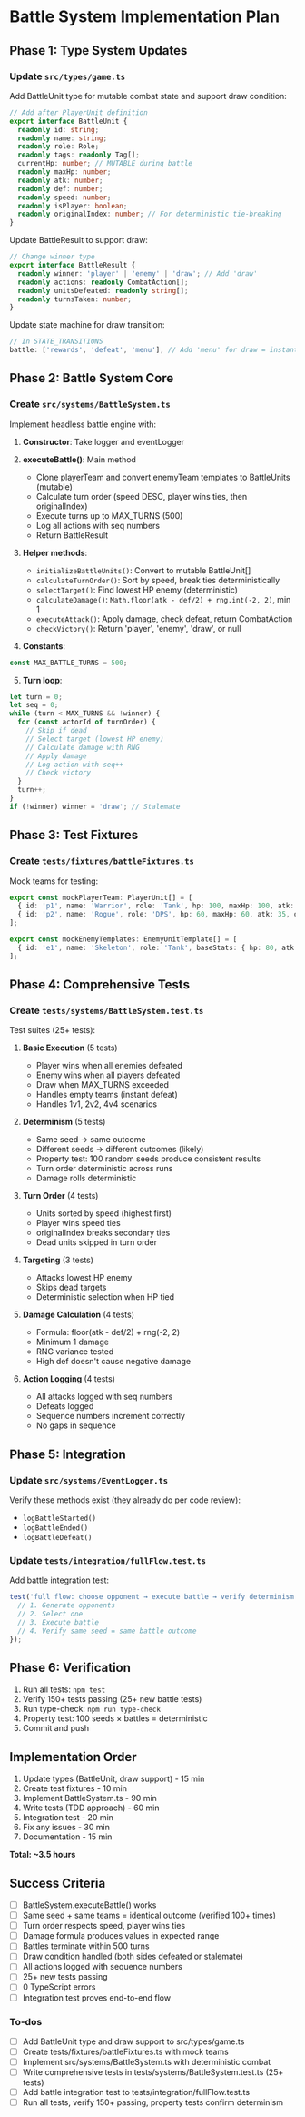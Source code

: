<!-- cea32778-23f3-4c88-a81f-4795bca9b525 77021821-2c38-419b-a09d-22f0c5be9f51 -->
# Battle System Implementation Plan

## Phase 1: Type System Updates

### Update `src/types/game.ts`

Add BattleUnit type for mutable combat state and support draw condition:

```typescript
// Add after PlayerUnit definition
export interface BattleUnit {
  readonly id: string;
  readonly name: string;
  readonly role: Role;
  readonly tags: readonly Tag[];
  currentHp: number; // MUTABLE during battle
  readonly maxHp: number;
  readonly atk: number;
  readonly def: number;
  readonly speed: number;
  readonly isPlayer: boolean;
  readonly originalIndex: number; // For deterministic tie-breaking
}
```

Update BattleResult to support draw:

```typescript
// Change winner type
export interface BattleResult {
  readonly winner: 'player' | 'enemy' | 'draw'; // Add 'draw'
  readonly actions: readonly CombatAction[];
  readonly unitsDefeated: readonly string[];
  readonly turnsTaken: number;
}
```

Update state machine for draw transition:

```typescript
// In STATE_TRANSITIONS
battle: ['rewards', 'defeat', 'menu'], // Add 'menu' for draw = instant restart
```

## Phase 2: Battle System Core

### Create `src/systems/BattleSystem.ts`

Implement headless battle engine with:

1. **Constructor**: Take logger and eventLogger
2. **executeBattle()**: Main method

   - Clone playerTeam and convert enemyTeam templates to BattleUnits (mutable)
   - Calculate turn order (speed DESC, player wins ties, then originalIndex)
   - Execute turns up to MAX_TURNS (500)
   - Log all actions with seq numbers
   - Return BattleResult

3. **Helper methods**:

   - `initializeBattleUnits()`: Convert to mutable BattleUnit[]
   - `calculateTurnOrder()`: Sort by speed, break ties deterministically
   - `selectTarget()`: Find lowest HP enemy (deterministic)
   - `calculateDamage()`: `Math.floor(atk - def/2) + rng.int(-2, 2)`, min 1
   - `executeAttack()`: Apply damage, check defeat, return CombatAction
   - `checkVictory()`: Return 'player', 'enemy', 'draw', or null

4. **Constants**:
```typescript
const MAX_BATTLE_TURNS = 500;
```

5. **Turn loop**:
```typescript
let turn = 0;
let seq = 0;
while (turn < MAX_TURNS && !winner) {
  for (const actorId of turnOrder) {
    // Skip if dead
    // Select target (lowest HP enemy)
    // Calculate damage with RNG
    // Apply damage
    // Log action with seq++
    // Check victory
  }
  turn++;
}
if (!winner) winner = 'draw'; // Stalemate
```


## Phase 3: Test Fixtures

### Create `tests/fixtures/battleFixtures.ts`

Mock teams for testing:

```typescript
export const mockPlayerTeam: PlayerUnit[] = [
  { id: 'p1', name: 'Warrior', role: 'Tank', hp: 100, maxHp: 100, atk: 20, def: 15, speed: 40, ... },
  { id: 'p2', name: 'Rogue', role: 'DPS', hp: 60, maxHp: 60, atk: 35, def: 5, speed: 75, ... },
];

export const mockEnemyTemplates: EnemyUnitTemplate[] = [
  { id: 'e1', name: 'Skeleton', role: 'Tank', baseStats: { hp: 80, atk: 15, def: 10, speed: 35 }, ... },
];
```

## Phase 4: Comprehensive Tests

### Create `tests/systems/BattleSystem.test.ts`

Test suites (25+ tests):

1. **Basic Execution** (5 tests)

   - Player wins when all enemies defeated
   - Enemy wins when all players defeated  
   - Draw when MAX_TURNS exceeded
   - Handles empty teams (instant defeat)
   - Handles 1v1, 2v2, 4v4 scenarios

2. **Determinism** (5 tests)

   - Same seed → same outcome
   - Different seeds → different outcomes (likely)
   - Property test: 100 random seeds produce consistent results
   - Turn order deterministic across runs
   - Damage rolls deterministic

3. **Turn Order** (4 tests)

   - Units sorted by speed (highest first)
   - Player wins speed ties
   - originalIndex breaks secondary ties
   - Dead units skipped in turn order

4. **Targeting** (3 tests)

   - Attacks lowest HP enemy
   - Skips dead targets
   - Deterministic selection when HP tied

5. **Damage Calculation** (4 tests)

   - Formula: floor(atk - def/2) + rng(-2, 2)
   - Minimum 1 damage
   - RNG variance tested
   - High def doesn't cause negative damage

6. **Action Logging** (4 tests)

   - All attacks logged with seq numbers
   - Defeats logged
   - Sequence numbers increment correctly
   - No gaps in sequence

## Phase 5: Integration

### Update `src/systems/EventLogger.ts`

Verify these methods exist (they already do per code review):

- `logBattleStarted()`
- `logBattleEnded()`  
- `logBattleDefeat()`

### Update `tests/integration/fullFlow.test.ts`

Add battle integration test:

```typescript
test('full flow: choose opponent → execute battle → verify determinism', async () => {
  // 1. Generate opponents
  // 2. Select one
  // 3. Execute battle
  // 4. Verify same seed = same battle outcome
});
```

## Phase 6: Verification

1. Run all tests: `npm test`
2. Verify 150+ tests passing (25+ new battle tests)
3. Run type-check: `npm run type-check`
4. Property test: 100 seeds × battles = deterministic
5. Commit and push

## Implementation Order

1. Update types (BattleUnit, draw support) - 15 min
2. Create test fixtures - 10 min  
3. Implement BattleSystem.ts - 90 min
4. Write tests (TDD approach) - 60 min
5. Integration test - 20 min
6. Fix any issues - 30 min
7. Documentation - 15 min

**Total: ~3.5 hours**

## Success Criteria

- [ ] BattleSystem.executeBattle() works
- [ ] Same seed + same teams = identical outcome (verified 100+ times)
- [ ] Turn order respects speed, player wins ties
- [ ] Damage formula produces values in expected range
- [ ] Battles terminate within 500 turns
- [ ] Draw condition handled (both sides defeated or stalemate)
- [ ] All actions logged with sequence numbers
- [ ] 25+ new tests passing
- [ ] 0 TypeScript errors
- [ ] Integration test proves end-to-end flow

### To-dos

- [ ] Add BattleUnit type and draw support to src/types/game.ts
- [ ] Create tests/fixtures/battleFixtures.ts with mock teams
- [ ] Implement src/systems/BattleSystem.ts with deterministic combat
- [ ] Write comprehensive tests in tests/systems/BattleSystem.test.ts (25+ tests)
- [ ] Add battle integration test to tests/integration/fullFlow.test.ts
- [ ] Run all tests, verify 150+ passing, property tests confirm determinism